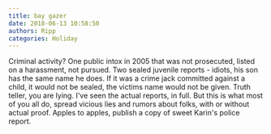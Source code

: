 ```yaml
---
title: bay gazer
date: 2018-06-13 10:58:50
authors: Ripp
categories: Holiday
---
```


 Criminal activity?  One public intox in 2005 that was not prosecuted, listed on a harassment, not pursued. Two sealed juvenile reports - idiots, his son has the same name he does. If it was a crime jack committed against a child, it would not be sealed, the victims name would not be given.  Truth teller,  you are lying. I've seen the actual reports, in full.  But this is what most of you all do, spread vicious lies and rumors about folks, with or without actual proof. Apples to apples, publish a copy of sweet Karin's police report.